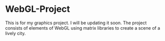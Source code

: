 # WebGL-Project
This is for my graphics project. I will be updating it soon. The project consists of elements of WebGL using matrix libraries to create a scene of a lively city.
